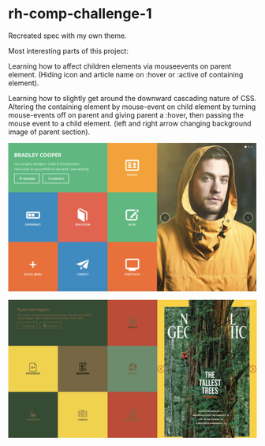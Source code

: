 # rh-comp-challenge-1
Recreated spec with my own theme.

Most interesting parts of this project:

Learning how to affect children elements via mouseevents on parent element. (Hiding icon and article name on :hover or :active of containing element).

Learning how to slightly get around the downward cascading nature of CSS. Altering the containing element by mouse-event on child element by turning mouse-events off on parent and giving parent a :hover, then passing the mouse event to a child element. (left and right arrow changing background image of parent section).

![Static Comp spec](images/Static-Comp1-spec.png "Spec to recreate")

![Static Comp](images/Static-Comp1.png "My Static Comp")
